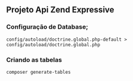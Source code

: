 ## Projeto Api Zend Expressive

### Configuração de Database;

    config/autoload/doctrine.global.php-default > config/autoload/doctrine.global.php

### Criando as tabelas
    
    composer generate-tables
